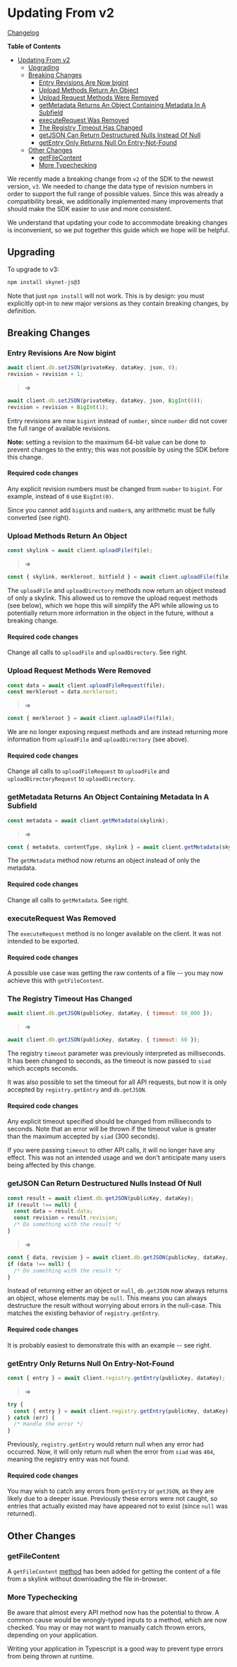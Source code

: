 # Updating From v2

[Changelog](https://github.com/SkynetLabs/skynet-js/blob/master/CHANGELOG.md)

<!-- markdown-toc start - Don't edit this section. Run M-x markdown-toc-refresh-toc -->
**Table of Contents**

- [Updating From v2](#updating-from-v2)
    - [Upgrading](#upgrading)
    - [Breaking Changes](#breaking-changes)
        - [Entry Revisions Are Now bigint](#entry-revisions-are-now-bigint)
        - [Upload Methods Return An Object](#upload-methods-return-an-object)
        - [Upload Request Methods Were Removed](#upload-request-methods-were-removed)
        - [getMetadata Returns An Object Containing Metadata In A Subfield](#getmetadata-returns-an-object-containing-metadata-in-a-subfield)
        - [executeRequest Was Removed](#executerequest-was-removed)
        - [The Registry Timeout Has Changed](#the-registry-timeout-has-changed)
        - [getJSON Can Return Destructured Nulls Instead Of Null](#getjson-can-return-destructured-nulls-instead-of-null)
        - [getEntry Only Returns Null On Entry-Not-Found](#getentry-only-returns-null-on-entry-not-found)
    - [Other Changes](#other-changes)
        - [getFileContent](#getfilecontent)
        - [More Typechecking](#more-typechecking)

<!-- markdown-toc end -->

We recently made a breaking change from `v2` of the SDK to the newest version,
`v3`. We needed to change the data type of revision numbers in order to support
the full range of possible values. Since this was already a compatibility break,
we additionally implemented many improvements that should make the SDK easier to
use and more consistent.

We understand that updating your code to accommodate breaking changes is
inconvenient, so we put together this guide which we hope will be helpful.

## Upgrading

To upgrade to v3:

```sh
npm install skynet-js@3
```

Note that just `npm install` will not work. This is by design: you must
explicitly opt-in to new major versions as they contain breaking changes, by
definition.

## Breaking Changes

### Entry Revisions Are Now bigint

```javascript
await client.db.setJSON(privateKey, dataKey, json, 0);
revision = revision + 1;
```

> =>

```javascript
await client.db.setJSON(privateKey, dataKey, json, BigInt(0));
revision = revision + BigInt(1);
```

Entry revisions are now `bigint` instead of `number`, since `number` did not
cover the full range of available revisions.

**Note:** setting a revision to the maximum 64-bit value can be done to prevent
changes to the entry; this was not possible by using the SDK before this change.

#### Required code changes

Any explicit revision numbers must be changed from `number` to `bigint`. For
example, instead of `0` use `BigInt(0)`.

Since you cannot add `bigint`s and `number`s, any arithmetic must be fully
converted (see right).

### Upload Methods Return An Object

```javascript
const skylink = await client.uploadFile(file);
```

> =>

```javascript
const { skylink, merkleroot, bitfield } = await client.uploadFile(file);
```

The `uploadFile` and `uploadDirectory` methods now return an object instead of
only a skylink. This allowed us to remove the upload request methods (see
below), which we hope this will simplify the API while allowing us to
potentially return more information in the object in the future, without a
breaking change.

#### Required code changes

Change all calls to `uploadFile` and `uploadDirectory`. See right.

### Upload Request Methods Were Removed

```javascript
const data = await client.uploadFileRequest(file);
const merkleroot = data.merkleroot;
```

> =>

```javascript
const { merkleroot } = await client.uploadFile(file);
```

We are no longer exposing request methods and are instead returning more
information from `uploadFile` and `uploadDirectory` (see above).

#### Required code changes

Change all calls to `uploadFileRequest` to `uploadFile` and `uploadDirectoryRequest` to
`uploadDirectory`.

### getMetadata Returns An Object Containing Metadata In A Subfield

```javascript
const metadata = await client.getMetadata(skylink);
```

> =>

```javascript
const { metadata, contentType, skylink } = await client.getMetadata(skylink);
```

The `getMetadata` method now returns an object instead of only the metadata.

#### Required code changes

Change all calls to `getMetadata`. See right.

### executeRequest Was Removed

The `executeRequest` method is no longer available on the client. It was not
intended to be exported.

#### Required code changes

A possible use case was getting the raw contents of a file -- you may now
achieve this with `getFileContent`.

### The Registry Timeout Has Changed

```javascript
await client.db.getJSON(publicKey, dataKey, { timeout: 60_000 });
```

> =>

```javascript
await client.db.getJSON(publicKey, dataKey, { timeout: 60 });
```

The registry `timeout` parameter was previously interpreted as milliseconds. It
has been changed to seconds, as the timeout is now passed to `siad` which
accepts seconds.

It was also possible to set the timeout for all API requests, but now it is only
accepted by `registry.getEntry` and `db.getJSON`.

#### Required code changes

Any explicit timeout specified should be changed from milliseconds to seconds.
Note that an error will be thrown if the timeout value is greater than the
maximum accepted by `siad` (300 seconds).

If you were passing `timeout` to other API calls, it will no longer have any
effect. This was not an intended usage and we don't anticipate many users being
affected by this change.

### getJSON Can Return Destructured Nulls Instead Of Null

```javascript
const result = await client.db.getJSON(publicKey, dataKey);
if (result !== null) {
  const data = result.data;
  const revision = result.revision;
  /* Do something with the result */
}
```

> =>

```javascript
const { data, revision } = await client.db.getJSON(publicKey, dataKey, { timeout: 60 });
if (data !== null) {
  /* Do something with the result */
}
```

Instead of returning either an object or `null`, `db.getJSON` now always returns
an object, whose elements may be `null`. This means you can always destructure
the result without worrying about errors in the null-case. This matches the
existing behavior of `registry.getEntry`.

#### Required code changes

It is probably easiest to demonstrate this with an example -- see right.

### getEntry Only Returns Null On Entry-Not-Found

```javascript
const { entry } = await client.registry.getEntry(publicKey, dataKey);
```

> =>

```javascript
try {
  const { entry } = await client.registry.getEntry(publicKey, dataKey);
} catch (err) {
  /* Handle the error */
}
```

Previously, `registry.getEntry` would return null when any error had occurred.
Now, it will only return null when the error from `siad` was `404`, meaning the
registry entry was not found.

#### Required code changes

You may wish to catch any errors from `getEntry` or `getJSON`, as they are
likely due to a deeper issue. Previously these errors were not caught, so
entries that actually existed may have appeared not to exist (since `null` was
returned).

## Other Changes

### getFileContent

A `getFileContent` [method](#loading-a-file-39-s-contents) has been added for
getting the content of a file from a skylink without downloading the file
in-browser.

### More Typechecking

Be aware that almost every API method now has the potential to throw. A common
cause would be wrongly-typed inputs to a method, which are now checked. You may
or may not want to manually catch thrown errors, depending on your application.

Writing your application in Typescript is a good way to prevent type errors from
being thrown at runtime.

